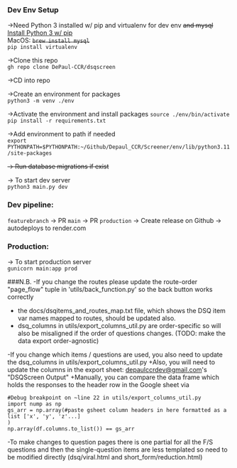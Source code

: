 ### Dev Env Setup
->Need Python 3 installed w/ pip and virtualenv for dev env ~~and mysql~~  
[Install Python 3 w/ pip](https://www.python.org/downloads/)  
MacOS:
~~`brew install mysql`~~  
`pip install virtualenv`

->Clone this repo  
`gh repo clone DePaul-CCR/dsqscreen`

->CD into repo

->Create an environment for packages  
`python3 -m venv ./env`

->Activate the environment and install packages
`source ./env/bin/activate`  
`pip install -r requirements.txt`

->Add environment to path if needed  
`export PYTHONPATH=$PYTHONPATH:~/Github/Depaul_CCR/Screener/env/lib/python3.11/site-packages`

~~-> Run database migrations if exist~~

-> To start dev server  
`python3 main.py dev`

### Dev pipeline:  
`featurebranch` -> PR `main` -> PR `production` -> Create release on Github -> autodeploys to render.com 

### Production:
-> To start production server  
`gunicorn main:app prod`

###N.B.
-If you change the routes please update the route-order "page_flow" tuple in 'utils/back_function.py' so the back button works correctly 
+ the docs/dsqitems_and_routes_map.txt file, which shows the DSQ item var names mapped to routes, should be updated also. 
+ dsq_columns in utils/export_columns_util.py are order-specific so will also be misaligned if the order of questions changes. (TODO: make the data export order-agnostic)

-If you change which items / questions are used, you also need to update the dsq_columns in utils/export_columns_util.py
+Also, you will need to update the columns in the export sheet: depaulccrdev@gmail.com's "DSQScreen Output"
+Manually, you can compare the data frame which holds the responses to the header row in the Google sheet via
```
#Debug breakpoint on ~line 22 in utils/export_columns_util.py
import nump as np
gs_arr = np.array(#paste gsheet column headers in here formatted as a list ['x', 'y', 'z'...]
)
np.array(df.columns.to_list()) == gs_arr
```

-To make changes to question pages there is one partial for all the F/S questions and then the single-question items are less templated so need to be modified directly (dsq/viral.html and short_form/reduction.html)